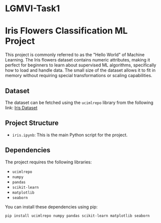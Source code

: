 # LGMVI-Task1

# Iris Flowers Classification ML Project

This project is commonly referred to as the "Hello World" of Machine Learning. The Iris flowers dataset contains numeric attributes, making it perfect for beginners to learn about supervised ML algorithms, specifically how to load and handle data. The small size of the dataset allows it to fit in memory without requiring special transformations or scaling capabilities.

## Dataset

The dataset can be fetched using the `ucimlrepo` library from the following link: [Iris Dataset](https://archive.ics.uci.edu/dataset/53/iris)


## Project Structure

- `iris.ipynb`: This is the main Python script for the project.

## Dependencies

The project requires the following libraries:

- `ucimlrepo`
- `numpy`
- `pandas`
- `scikit-learn`
- `matplotlib`
- `seaborn`

You can install these dependencies using pip:

```bash
pip install ucimlrepo numpy pandas scikit-learn matplotlib seaborn
